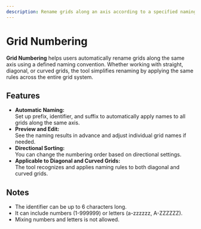 ```yaml
---
description: Rename grids along an axis according to a specified naming convention.
---
```


# Grid Numbering

**Grid Numbering** helps users automatically rename grids along the same axis using a defined naming convention. Whether working with straight, diagonal, or curved grids, the tool simplifies renaming by applying the same rules across the entire grid system.

## Features

* **Automatic Naming:**\
  Set up prefix, identifier, and suffix to automatically apply names to all grids along the same axis.
* **Preview and Edit:**\
  See the naming results in advance and adjust individual grid names if needed.
* **Directional Sorting:**\
  You can change the numbering order based on directional settings.
* **Applicable to Diagonal and Curved Grids:**\
  The tool recognizes and applies naming rules to both diagonal and curved grids.

## Notes

* The identifier can be up to 6 characters long.
* It can include numbers (1-999999) or letters (a-zzzzzz, A-ZZZZZZ).
* Mixing numbers and letters is not allowed.
